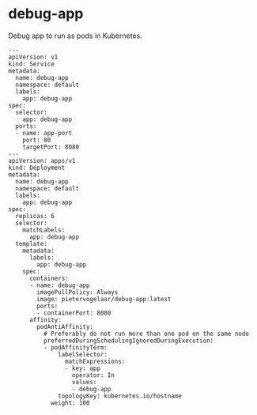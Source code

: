 # debug-app

Debug app to run as pods in Kubernetes.

    ---
    apiVersion: v1
    kind: Service
    metadata:
      name: debug-app
      namespace: default
      labels:
        app: debug-app
    spec:
      selector:
        app: debug-app
      ports:
      - name: app-port
        port: 80
        targetPort: 8080
    ---
    apiVersion: apps/v1
    kind: Deployment
    metadata:
      name: debug-app
      namespace: default
      labels:
        app: debug-app
    spec:
      replicas: 6
      selector:
        matchLabels:
          app: debug-app
      template:
        metadata:
          labels:
            app: debug-app
        spec:
          containers:
          - name: debug-app
            imagePullPolicy: Always
            image: pietervogelaar/debug-app:latest
            ports:
            - containerPort: 8080
          affinity:
            podAntiAffinity:
              # Preferably do not run more than one pod on the same node
              preferredDuringSchedulingIgnoredDuringExecution:
              - podAffinityTerm:
                  labelSelector:
                    matchExpressions:
                    - key: app
                      operator: In
                      values:
                      - debug-app
                  topologyKey: kubernetes.io/hostname
                weight: 100
